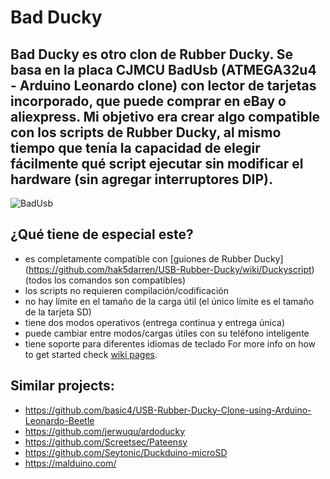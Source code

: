 # Bad Ducky

## Bad Ducky es otro clon de Rubber Ducky. Se basa en la placa CJMCU BadUsb (ATMEGA32u4 - Arduino Leonardo clone) con lector de tarjetas incorporado, que puede comprar en eBay o aliexpress. Mi objetivo era crear algo compatible con los scripts de Rubber Ducky, al mismo tiempo que tenía la capacidad de elegir fácilmente qué script ejecutar sin modificar el hardware (sin agregar interruptores DIP).

![BadUsb](https://res.cloudinary.com/dpkdfsocp/image/upload/c_scale,w_599/v1508227469/IMG_20171016_143738_rexbf5.jpg)

## ¿Qué tiene de especial este?
- es completamente compatible con [guiones de Rubber Ducky] (https://github.com/hak5darren/USB-Rubber-Ducky/wiki/Duckyscript) (todos los comandos son compatibles)
- los scripts no requieren compilación/codificación
- no hay límite en el tamaño de la carga útil (el único límite es el tamaño de la tarjeta SD)
- tiene dos modos operativos (entrega continua y entrega única)
- puede cambiar entre modos/cargas útiles con su teléfono inteligente
- tiene soporte para diferentes idiomas de teclado
For more info on how to get started check [wiki pages](https://github.com/mharjac/bad_ducky/wiki).

## Similar projects:
- https://github.com/basic4/USB-Rubber-Ducky-Clone-using-Arduino-Leonardo-Beetle
- https://github.com/jerwuqu/ardoducky
- https://github.com/Screetsec/Pateensy
- https://github.com/Seytonic/Duckduino-microSD 
- https://malduino.com/
